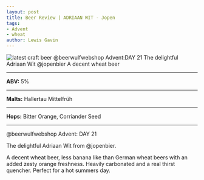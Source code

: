 ```yaml
---
layout: post
title: Beer Review | ADRIAAN WIT - Jopen
tags:
- Advent
- wheat
author: Lewis Gavin
---
```



![latest craft beer @beerwulfwebshop Advent:DAY 21 The delightful Adriaan Wit @jopenbier A decent wheat beer](https://www.lewisgavin.co.uk/beermeupplease/images/2018-12-31-@beerwulfwebshop-advent:day-21_the-delightful-adriaan-wit-@jopenbier-a-decent-wheat.png)

***
**ABV:** 5%

***
**Malts:** Hallertau Mittelfrüh

***
**Hops:** Bitter Orange, Corriander Seed

***

@beerwulfwebshop Advent: DAY 21

The delightful Adriaan Wit from @jopenbier.

A decent wheat beer, less banana like than German wheat beers with an added zesty orange freshness. Heavily carbonated and a real thirst quencher. Perfect for a hot summers day.
